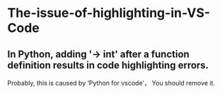 # The-issue-of-highlighting-in-VS-Code


## In Python, adding '-> int' after a function definition results in code highlighting errors.
  Probably, this is caused by ‘Python for vscode’， You should remove it.
